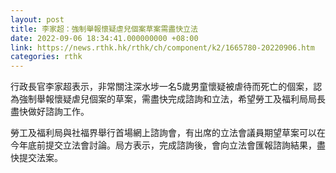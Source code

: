 ```yaml
---
layout: post
title: 李家超：強制舉報懷疑虐兒個案草案需盡快立法
date: 2022-09-06 18:34:41.000000000 +08:00
link: https://news.rthk.hk/rthk/ch/component/k2/1665780-20220906.htm
categories: rthk
---
```


行政長官李家超表示，非常關注深水埗一名5歲男童懷疑被虐待而死亡的個案，認為強制舉報懷疑虐兒個案的草案，需盡快完成諮詢和立法，希望勞工及福利局局長盡快做好諮詢工作。

勞工及福利局與社福界舉行首場網上諮詢會，有出席的立法會議員期望草案可以在今年底前提交立法會討論。局方表示，完成諮詢後，會向立法會匯報諮詢結果，盡快提交法案。
